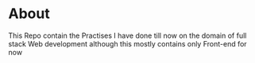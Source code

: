 # About
This Repo contain the Practises I have done till now on the  domain of full stack Web development although this mostly contains only Front-end for now 
